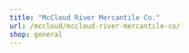 ```yaml
---
title: "McCloud River Mercantile Co."
url: /mccloud/mccloud-river-mercantile-co/
shop: general
---
```

